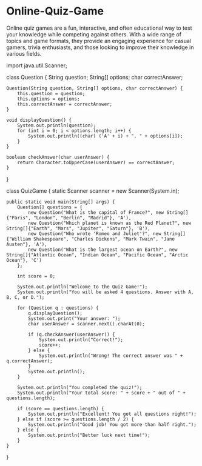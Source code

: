 # Online-Quiz-Game
Online quiz games are a fun, interactive, and often educational way to test your knowledge while competing against others. With a wide range of topics and game formats, they provide an engaging experience for casual gamers, trivia enthusiasts, and those looking to improve their knowledge in various fields.




import java.util.Scanner;

class Question {
    String question;
    String[] options;
    char correctAnswer;

    Question(String question, String[] options, char correctAnswer) {
        this.question = question;
        this.options = options;
        this.correctAnswer = correctAnswer;
    }

    void displayQuestion() {
        System.out.println(question);
        for (int i = 0; i < options.length; i++) {
            System.out.println((char) ('A' + i) + ". " + options[i]);
        }
    }

    boolean checkAnswer(char userAnswer) {
        return Character.toUpperCase(userAnswer) == correctAnswer;
    }
}

class QuizGame {
    static Scanner scanner = new Scanner(System.in);

    public static void main(String[] args) {
        Question[] questions = {
            new Question("What is the capital of France?", new String[]{"Paris", "London", "Berlin", "Madrid"}, 'A'),
            new Question("Which planet is known as the Red Planet?", new String[]{"Earth", "Mars", "Jupiter", "Saturn"}, 'B'),
            new Question("Who wrote 'Romeo and Juliet'?", new String[]{"William Shakespeare", "Charles Dickens", "Mark Twain", "Jane Austen"}, 'A'),
            new Question("What is the largest ocean on Earth?", new String[]{"Atlantic Ocean", "Indian Ocean", "Pacific Ocean", "Arctic Ocean"}, 'C')
        };

        int score = 0;

        System.out.println("Welcome to the Quiz Game!");
        System.out.println("You will be asked 4 questions. Answer with A, B, C, or D.");
        
        for (Question q : questions) {
            q.displayQuestion();
            System.out.print("Your answer: ");
            char userAnswer = scanner.next().charAt(0);
            
            if (q.checkAnswer(userAnswer)) {
                System.out.println("Correct!");
                score++;
            } else {
                System.out.println("Wrong! The correct answer was " + q.correctAnswer);
            }
            System.out.println();
        }

        System.out.println("You completed the quiz!");
        System.out.println("Your total score: " + score + " out of " + questions.length);
        
        if (score == questions.length) {
            System.out.println("Excellent! You got all questions right!");
        } else if (score >= questions.length / 2) {
            System.out.println("Good job! You got more than half right.");
        } else {
            System.out.println("Better luck next time!");
        }
    }
}
